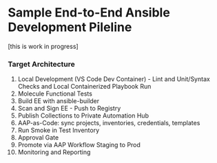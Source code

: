 # Sample End-to-End Ansible Development Pileline
[this is work in progress]

### Target Architecture 

1. Local Development (VS Code Dev Container) - Lint and Unit/Syntax Checks and Local Containerized Playbook Run 
2. Molecule Functional Tests
3. Build EE with ansible-builder 
4. Scan and Sign EE - Push to Registry 
5. Publish Collections to Private Automation Hub
6. AAP-as-Code: sync projects, inventories, credentials, templates
7. Run Smoke in Test Inventory
8. Approval Gate
9. Promote via AAP Workflow Staging to Prod 
10. Monitoring and Reporting 


